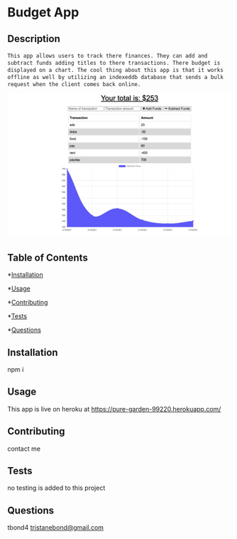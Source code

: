 # Budget App

  ## Description
    This app allows users to track there finances. They can add and subtract funds adding titles to there transactions. There budget is displayed on a chart. The cool thing about this app is that it works offline as well by utilizing an indexeddb database that sends a bulk request when the client comes back online.
![alt text](./screenshot.png)
  ## Table of Contents

  *[Installation](#installation)

  *[Usage](#usage)

  *[Contributing](#contributing)

  *[Tests](#tests)

  *[Questions](#questions)

  ## Installation
  npm i

  ## Usage
  This app is live on heroku at https://pure-garden-99220.herokuapp.com/

  ## Contributing
  contact me

  ## Tests
  no testing is added to this project

  ## Questions
  tbond4
  tristanebond@gmail.com
  
